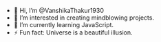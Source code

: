- 👋 Hi, I’m @VanshikaThakur1930
- 👀 I’m interested in creating mindblowing projects.
- 🌱 I’m currently learning JavaScript.
- ⚡ Fun fact: Universe is a beautiful illusion.

<!---
VanshikaThakur1930/VanshikaThakur1930 is a ✨ special ✨ repository because its `README.md` (this file) appears on your GitHub profile.
You can click the Preview link to take a look at your changes.
--->
